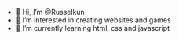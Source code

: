 - 👋 Hi, I’m @Russelkun
- 👀 I’m interested in creating websites and games
- 🌱 I’m currently learning html, css and javascript

<!---
Russelkun/Russelkun is a ✨ special ✨ repository because its `README.md` (this file) appears on your GitHub profile.
You can click the Preview link to take a look at your changes.
--->
